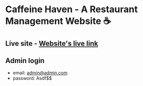 # Caffeine Haven - A Restaurant Management Website ☕

## Live site - [Website's live link](https://)

## Admin login

- email: admin@admin.com
- password: Asdf$$